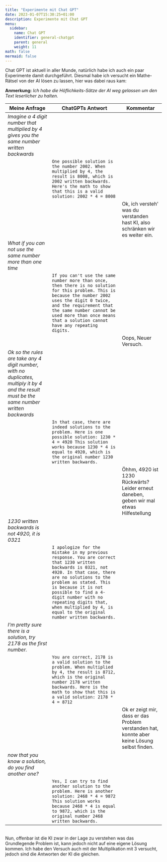 ```yaml
---
title: "Experimente mit Chat GPT"
date: 2023-01-07T15:30:25+01:00
description: Experimente mit Chat GPT
menu:
  sidebar:
    name: Chat GPT
    identifier: general-chatgpt
    parent: general
    weight: 11
math: false
mermaid: false
---
```




Chat GPT ist aktuell in aller Munde, natürlich habe ich auch ein paar Experimente damit durchgeführt. Diesmal habe ich versucht ein Mathe-Rätsel von der AI lösen zu lassen, hier was dabei raus kam:

__Anmerkung:__ _Ich habe die Höflichkeits-Sätze der AI weg gelassen um den Text leserlicher zu halten._

   | Meine Anfrage  | ChatGPTs Antwort | Kommentar |
   | -------------- | ---------------- | --------- |
   | _Imagine a 4 digit number that multiplied by 4 gives you the same number written backwards_  |  | |
   |   | ```One possible solution is the number 2002. When multiplied by 4, the result is 8008, which is 2002 written backwards. Here's the math to show that this is a valid solution: 2002 * 4 = 8008``` |
   |||Ok, ich versteh' was du verstanden hast KI, also schränken wir es weiter ein.|
   |_What if you can not use the same number more than one time_|||
   ||```If you can't use the same number more than once, then there is no solution for this problem. This is because the number 2002 uses the digit 0 twice, and the requirement that the same number cannot be used more than once means that a solution cannot have any repeating digits.```||
   |||Oops, Neuer Versuch.|
   |_Ok so the rules are take any 4 digit number, with no duplicates, multiply it by 4 and the result must be the same number written backwards_|||
   ||```In that case, there are indeed solutions to the problem. Here is one possible solution: 1230 * 4 = 4920 This solution works because 1230 * 4 is equal to 4920, which is the original number 1230 written backwards.```||
   |||Öhhm, 4920 ist 1230 Rückwärts? Leider erneut daneben, geben wir mal etwas Hilfestellung|
   |_1230 written backwards is not 4920, it is 0321_|||
   ||```I apologize for the mistake in my previous response. You are correct that 1230 written backwards is 0321, not 4920. In that case, there are no solutions to the problem as stated. This is because it is not possible to find a 4-digit number with no repeating digits that, when multiplied by 4, is equal to the original number written backwards.```||
   |_I'm pretty sure there is a solution, try 2178 as the first number._|||
   ||```You are correct, 2178 is a valid solution to the problem. When multiplied by 4, the result is 8712, which is the original number 2178 written backwards. Here is the math to show that this is a valid solution: 2178 * 4 = 8712```||
   |||Ok er zeigt mir, dass er das Problem verstanden hat, konnte aber keine Lösung selbst finden.|
   |_now that you know a solution, do you find another one?_|||
   ||```Yes, I can try to find another solution to the problem. Here is another solution: 2468 * 4 = 9872 This solution works because 2468 * 4 is equal to 9872, which is the original number 2468 written backwards.```||
   
   <br>
   Nun, offenbar ist die KI zwar in der Lage zu verstehen was das Grundlegende Problem ist, kann jedoch nicht auf eine eigene Lösung kommen. Ich habe den Versuch auch mit der Multiplikation mit 3 versucht, jedoch sind die Antworten der KI die gleichen.